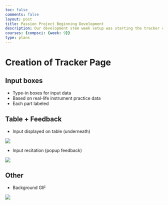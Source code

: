 ```yaml
---
toc: false
comments: false
layout: post
title: Passion Project Beginning Development
description: Our development stem week setup was starting the tracker code for the main data collection of our project.
courses: {compsci: {week: 9}}
type: plans
---
```


# Creation of Tracker Page


## Input boxes


- Type-in boxes for input data
- Based on real-life instrument practice data
- Each part labeled

## Table + Feedback
- Input displayed on table (underneath)

<img src = "https://media.discordapp.net/attachments/796087225535168512/1168377036260253817/image.png?ex=65518ae8&is=653f15e8&hm=ac0a1816be85a4214e21debf05ba7d69bde6c59edef3a86ae341fe00de6944b7&=&width=918&height=993">

- Input recitation (popup feedback)

<img src = "https://media.discordapp.net/attachments/796087225535168512/1168377891696947260/image.png?ex=65518bb4&is=653f16b4&hm=78b458222df03183037cc0dbbe5b01969197aeba55564b7b0d87e1f60d3c3da5&=&width=996&height=285">

## Other

- Background GIF

<img src = "https://media.discordapp.net/attachments/796087225535168512/1168387902196170862/instrument_gifbg.gif?ex=65519507&is=653f2007&hm=1cb57053db123d5ee343a19aa0dbb04dfbca2752426f436b218971082c58d3ce&=&width=639&height=360">